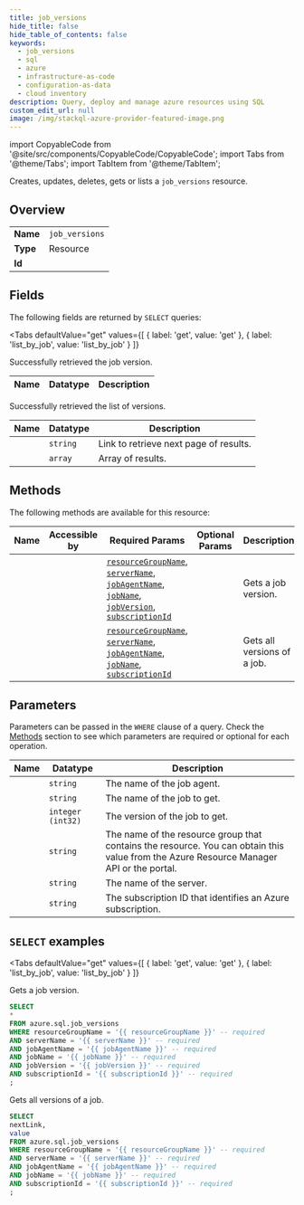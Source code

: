 ```yaml
--- 
title: job_versions
hide_title: false
hide_table_of_contents: false
keywords:
  - job_versions
  - sql
  - azure
  - infrastructure-as-code
  - configuration-as-data
  - cloud inventory
description: Query, deploy and manage azure resources using SQL
custom_edit_url: null
image: /img/stackql-azure-provider-featured-image.png
---
```


import CopyableCode from '@site/src/components/CopyableCode/CopyableCode';
import Tabs from '@theme/Tabs';
import TabItem from '@theme/TabItem';

Creates, updates, deletes, gets or lists a <code>job_versions</code> resource.

## Overview
<table><tbody>
<tr><td><b>Name</b></td><td><code>job_versions</code></td></tr>
<tr><td><b>Type</b></td><td>Resource</td></tr>
<tr><td><b>Id</b></td><td><CopyableCode code="azure.sql.job_versions" /></td></tr>
</tbody></table>

## Fields

The following fields are returned by `SELECT` queries:

<Tabs
    defaultValue="get"
    values={[
        { label: 'get', value: 'get' },
        { label: 'list_by_job', value: 'list_by_job' }
    ]}
>
<TabItem value="get">

Successfully retrieved the job version.

<table>
<thead>
    <tr>
    <th>Name</th>
    <th>Datatype</th>
    <th>Description</th>
    </tr>
</thead>
<tbody>
</tbody>
</table>
</TabItem>
<TabItem value="list_by_job">

Successfully retrieved the list of versions.

<table>
<thead>
    <tr>
    <th>Name</th>
    <th>Datatype</th>
    <th>Description</th>
    </tr>
</thead>
<tbody>
<tr>
    <td><CopyableCode code="nextLink" /></td>
    <td><code>string</code></td>
    <td>Link to retrieve next page of results.</td>
</tr>
<tr>
    <td><CopyableCode code="value" /></td>
    <td><code>array</code></td>
    <td>Array of results.</td>
</tr>
</tbody>
</table>
</TabItem>
</Tabs>

## Methods

The following methods are available for this resource:

<table>
<thead>
    <tr>
    <th>Name</th>
    <th>Accessible by</th>
    <th>Required Params</th>
    <th>Optional Params</th>
    <th>Description</th>
    </tr>
</thead>
<tbody>
<tr>
    <td><a href="#get"><CopyableCode code="get" /></a></td>
    <td><CopyableCode code="select" /></td>
    <td><a href="#parameter-resourceGroupName"><code>resourceGroupName</code></a>, <a href="#parameter-serverName"><code>serverName</code></a>, <a href="#parameter-jobAgentName"><code>jobAgentName</code></a>, <a href="#parameter-jobName"><code>jobName</code></a>, <a href="#parameter-jobVersion"><code>jobVersion</code></a>, <a href="#parameter-subscriptionId"><code>subscriptionId</code></a></td>
    <td></td>
    <td>Gets a job version.</td>
</tr>
<tr>
    <td><a href="#list_by_job"><CopyableCode code="list_by_job" /></a></td>
    <td><CopyableCode code="select" /></td>
    <td><a href="#parameter-resourceGroupName"><code>resourceGroupName</code></a>, <a href="#parameter-serverName"><code>serverName</code></a>, <a href="#parameter-jobAgentName"><code>jobAgentName</code></a>, <a href="#parameter-jobName"><code>jobName</code></a>, <a href="#parameter-subscriptionId"><code>subscriptionId</code></a></td>
    <td></td>
    <td>Gets all versions of a job.</td>
</tr>
</tbody>
</table>

## Parameters

Parameters can be passed in the `WHERE` clause of a query. Check the [Methods](#methods) section to see which parameters are required or optional for each operation.

<table>
<thead>
    <tr>
    <th>Name</th>
    <th>Datatype</th>
    <th>Description</th>
    </tr>
</thead>
<tbody>
<tr id="parameter-jobAgentName">
    <td><CopyableCode code="jobAgentName" /></td>
    <td><code>string</code></td>
    <td>The name of the job agent.</td>
</tr>
<tr id="parameter-jobName">
    <td><CopyableCode code="jobName" /></td>
    <td><code>string</code></td>
    <td>The name of the job to get.</td>
</tr>
<tr id="parameter-jobVersion">
    <td><CopyableCode code="jobVersion" /></td>
    <td><code>integer (int32)</code></td>
    <td>The version of the job to get.</td>
</tr>
<tr id="parameter-resourceGroupName">
    <td><CopyableCode code="resourceGroupName" /></td>
    <td><code>string</code></td>
    <td>The name of the resource group that contains the resource. You can obtain this value from the Azure Resource Manager API or the portal.</td>
</tr>
<tr id="parameter-serverName">
    <td><CopyableCode code="serverName" /></td>
    <td><code>string</code></td>
    <td>The name of the server.</td>
</tr>
<tr id="parameter-subscriptionId">
    <td><CopyableCode code="subscriptionId" /></td>
    <td><code>string</code></td>
    <td>The subscription ID that identifies an Azure subscription.</td>
</tr>
</tbody>
</table>

## `SELECT` examples

<Tabs
    defaultValue="get"
    values={[
        { label: 'get', value: 'get' },
        { label: 'list_by_job', value: 'list_by_job' }
    ]}
>
<TabItem value="get">

Gets a job version.

```sql
SELECT
*
FROM azure.sql.job_versions
WHERE resourceGroupName = '{{ resourceGroupName }}' -- required
AND serverName = '{{ serverName }}' -- required
AND jobAgentName = '{{ jobAgentName }}' -- required
AND jobName = '{{ jobName }}' -- required
AND jobVersion = '{{ jobVersion }}' -- required
AND subscriptionId = '{{ subscriptionId }}' -- required
;
```
</TabItem>
<TabItem value="list_by_job">

Gets all versions of a job.

```sql
SELECT
nextLink,
value
FROM azure.sql.job_versions
WHERE resourceGroupName = '{{ resourceGroupName }}' -- required
AND serverName = '{{ serverName }}' -- required
AND jobAgentName = '{{ jobAgentName }}' -- required
AND jobName = '{{ jobName }}' -- required
AND subscriptionId = '{{ subscriptionId }}' -- required
;
```
</TabItem>
</Tabs>

